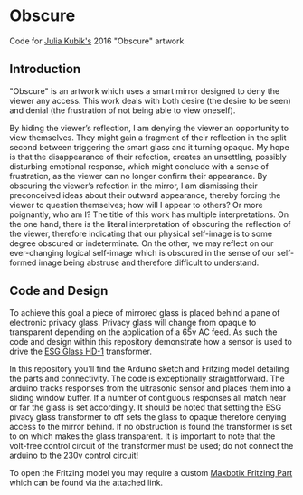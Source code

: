# Obscure
Code for [Julia Kubik's](http://juliakubik.com) 2016 "Obscure" artwork

## Introduction
"Obscure" is an artwork which uses a smart mirror designed to deny the viewer any access. This work deals with both desire (the desire to be seen) and denial (the frustration of not being able to view oneself). 

By hiding the viewer’s reflection, I am denying the viewer an opportunity to view themselves. They might gain a fragment of their reflection in the split second between triggering the smart glass and it turning opaque. My hope is that the disappearance of their refection, creates an unsettling, possibly disturbing emotional response, which might conclude with a sense of frustration, as the viewer can no longer confirm their appearance. By obscuring the viewer’s refection in the mirror, I am dismissing their preconceived ideas about their outward appearance, thereby forcing the viewer to question themselves; how will I appear to others?  Or more poignantly, who am I? The title of this work has multiple interpretations. On the one hand, there is the literal interpretation of obscuring the reflection of the viewer, therefore indicating that our physical self-image is to some degree obscured or indeterminate. On the other, we may reflect on our ever-changing logical self-image which is obscured in the sense of our self-formed image being abstruse and therefore difficult to understand.

## Code and Design
To achieve this goal a piece of mirrored glass is placed behind a pane of electronic privacy glass. Privacy glass will change from opaque to transparent depending on the application of a 65v AC feed. As such the code and design within this repository demonstrate how a sensor is used to drive the [ESG Glass HD-1](http://www.esgswitchable.glass) transformer.

In this repository you'll find the Arduino sketch and Fritzing model detailing the parts and connectivity. The code is exceptionally straightforward. The arduino tracks responses from the ultrasonic sensor and places them into a sliding window buffer. If a number of contiguous responses all match near or far the glass is set accordingly. It should be noted that setting the ESG pivacy glass transformer to off sets the glass to opaque therefore denying access to the mirror behind. If no obstruction is found the transformer is set to on which makes the glass transparent. It is important to note that the volt-free control circuit of the transformer must be used; do not connect the arduino to the 230v control circuit!

To open the Fritzing model you may require a custom [Maxbotix Fritzing Part](https://github.com/adafruit/Fritzing-Library/blob/master/parts/Maxbotix%20MaxSonar%20Ultrasonic%20Sensor%20%28Hi-Res%29.fzpz) which can be found via the attached link.
